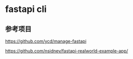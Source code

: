 # fastapi cli



## 参考项目

<https://github.com/ycd/manage-fastapi>

<https://github.com/nsidnev/fastapi-realworld-example-app/>
